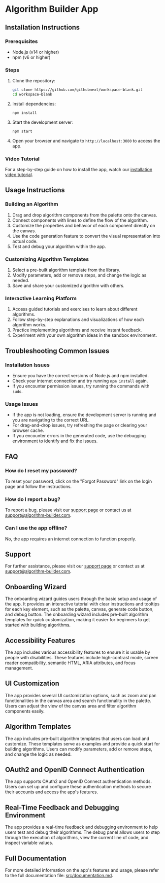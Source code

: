 # Algorithm Builder App

## Installation Instructions

### Prerequisites
- Node.js (v14 or higher)
- npm (v6 or higher)

### Steps
1. Clone the repository:
   ```sh
   git clone https://github.com/githubnext/workspace-blank.git
   cd workspace-blank
   ```

2. Install dependencies:
   ```sh
   npm install
   ```

3. Start the development server:
   ```sh
   npm start
   ```

4. Open your browser and navigate to `http://localhost:3000` to access the app.

### Video Tutorial
For a step-by-step guide on how to install the app, watch our [installation video tutorial](https://www.example.com/installation-tutorial).

## Usage Instructions

### Building an Algorithm
1. Drag and drop algorithm components from the palette onto the canvas.
2. Connect components with lines to define the flow of the algorithm.
3. Customize the properties and behavior of each component directly on the canvas.
4. Use the code generation feature to convert the visual representation into actual code.
5. Test and debug your algorithm within the app.

### Customizing Algorithm Templates
1. Select a pre-built algorithm template from the library.
2. Modify parameters, add or remove steps, and change the logic as needed.
3. Save and share your customized algorithm with others.

### Interactive Learning Platform
1. Access guided tutorials and exercises to learn about different algorithms.
2. Follow step-by-step explanations and visualizations of how each algorithm works.
3. Practice implementing algorithms and receive instant feedback.
4. Experiment with your own algorithm ideas in the sandbox environment.

## Troubleshooting Common Issues

### Installation Issues
- Ensure you have the correct versions of Node.js and npm installed.
- Check your internet connection and try running `npm install` again.
- If you encounter permission issues, try running the commands with `sudo`.

### Usage Issues
- If the app is not loading, ensure the development server is running and you are navigating to the correct URL.
- For drag-and-drop issues, try refreshing the page or clearing your browser cache.
- If you encounter errors in the generated code, use the debugging environment to identify and fix the issues.

## FAQ

### How do I reset my password?
To reset your password, click on the "Forgot Password" link on the login page and follow the instructions.

### How do I report a bug?
To report a bug, please visit our [support page](https://github.com/githubnext/workspace-blank/support) or contact us at support@algorithm-builder.com.

### Can I use the app offline?
No, the app requires an internet connection to function properly.

## Support
For further assistance, please visit our [support page](https://github.com/githubnext/workspace-blank/support) or contact us at support@algorithm-builder.com.

## Onboarding Wizard
The onboarding wizard guides users through the basic setup and usage of the app. It provides an interactive tutorial with clear instructions and tooltips for each key element, such as the palette, canvas, generate code button, and debug button. The onboarding wizard includes pre-built algorithm templates for quick customization, making it easier for beginners to get started with building algorithms.

## Accessibility Features
The app includes various accessibility features to ensure it is usable by people with disabilities. These features include high-contrast mode, screen reader compatibility, semantic HTML, ARIA attributes, and focus management.

## UI Customization
The app provides several UI customization options, such as zoom and pan functionalities in the canvas area and search functionality in the palette. Users can adjust the view of the canvas area and filter algorithm components easily.

## Algorithm Templates
The app includes pre-built algorithm templates that users can load and customize. These templates serve as examples and provide a quick start for building algorithms. Users can modify parameters, add or remove steps, and change the logic as needed.

## OAuth2 and OpenID Connect Authentication
The app supports OAuth2 and OpenID Connect authentication methods. Users can set up and configure these authentication methods to secure their accounts and access the app's features.

## Real-Time Feedback and Debugging Environment
The app provides a real-time feedback and debugging environment to help users test and debug their algorithms. The debug panel allows users to step through the execution of algorithms, view the current line of code, and inspect variable values.

## Full Documentation
For more detailed information on the app's features and usage, please refer to the full documentation file: [src/documentation.md](src/documentation.md).
